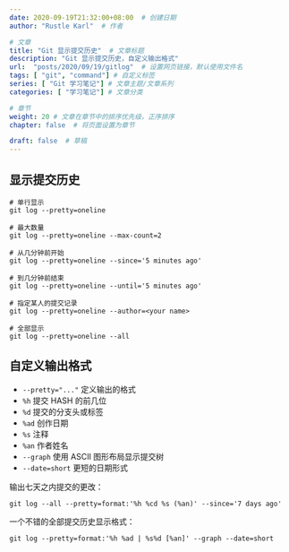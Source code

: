 ```yaml
---
date: 2020-09-19T21:32:00+08:00  # 创建日期
author: "Rustle Karl"  # 作者

# 文章
title: "Git 显示提交历史"  # 文章标题
description: "Git 显示提交历史，自定义输出格式"
url:  "posts/2020/09/19/gitlog"  # 设置网页链接，默认使用文件名
tags: [ "git", "command"] # 自定义标签
series: [ "Git 学习笔记"] # 文章主题/文章系列
categories: [ "学习笔记"] # 文章分类

# 章节
weight: 20 # 文章在章节中的排序优先级，正序排序
chapter: false  # 将页面设置为章节

draft: false  # 草稿
---
```


## 显示提交历史

```shell
# 单行显示
git log --pretty=oneline
```

```shell
# 最大数量
git log --pretty=oneline --max-count=2
```

```shell
# 从几分钟前开始
git log --pretty=oneline --since='5 minutes ago'
```

```shell
# 到几分钟前结束
git log --pretty=oneline --until='5 minutes ago'
```

```shell
# 指定某人的提交记录
git log --pretty=oneline --author=<your name>
```

```shell
# 全部显示
git log --pretty=oneline --all
```

## 自定义输出格式

- `--pretty="..."` 定义输出的格式
- `%h` 提交 HASH 的前几位
- `%d` 提交的分支头或标签
- `%ad` 创作日期
- `%s` 注释
- `%an` 作者姓名
- `--graph` 使用 ASCII 图形布局显示提交树
- `--date=short` 更短的日期形式

输出七天之内提交的更改：

```shell
git log --all --pretty=format:'%h %cd %s (%an)' --since='7 days ago'
```

一个不错的全部提交历史显示格式：

```shell
git log --pretty=format:'%h %ad | %s%d [%an]' --graph --date=short
```
